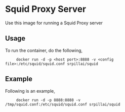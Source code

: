 # Squid Proxy Server
Use this image for running a Squid Proxy server
## Usage
To run the container, do the following,

```` 
     docker run -d -p <host port>:8888 -v <config file>:/etc/squid/squid.conf srpillai/squid 
````
## Example
Following is an example,

```` 
     docker run -d -p 8888:8888 -v /tmp/squid.conf:/etc/squid/squid.conf srpillai/squid 
````
